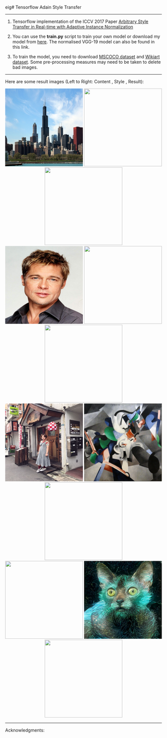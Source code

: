 eig# Tensorflow Adain Style Transfer

------

1. Tensorflow implementation of the ICCV 2017 Paper [Arbitrary Style Transfer in Real-time with Adaptive Instance Normalization](https://arxiv.org/abs/1703.06868)

2. You can use the  <b>train.py</b> script to train your own model or download my model from [here](https://drive.google.com/drive/folders/1YV57U7U8Aiq2QfBEDflmO3dwuWlBMhOe?usp=sharing). The normalised VGG-19 model can also be found in this link.

3. To train the model, you need to download [MSCOCO dataset](http://cocodataset.org/#download) and [Wikiart dataset](https://www.kaggle.com/c/painter-by-numbers). Some pre-processing measures may need to be taken to delete bad images.

------

Here are some result images (Left to Right: Content , Style , Result):

<div align="center">
   <img src="./images/content/chicago.jpg" width=250 height=250>
   <img src="./images/style/escher_sphere.jpg" width=250 height=250>
   <img src="./output/escher_sphere_chicago.jpg" width=250 height=250>
</div>

<div align="center">
   <img src="./images/content/brad_pitt.jpg" width=250 height=250>
   <img src="./images/style/woman_matisse.jpg" width=250 height=250>
   <img src="./output/woman_matisse_brad_pitt.jpg" width=250 height=250>
</div>

<div align="center">
   <img src="./images/content/lance.jpg" width=250 height=250>
   <img src="./images/style/udnie.jpg" width=250 height=250>
   <img src="./output/udnie_lance.jpg" width=250 height=250>
</div>


<div align="center">
   <img src="./images/content/stata.jpg" width=250 height=250>
   <img src="./images/style/cat.jpg" width=250 hht=250>
   <img src="./output/cat_stata.jpg" width=250 height=250>
</div>


------
Acknowledgments:
